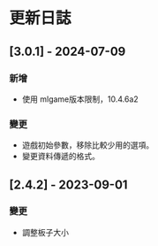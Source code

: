 # 更新日誌


## [3.0.1] - 2024-07-09
### 新增
- 使用 mlgame版本限制，10.4.6a2 

### 變更
- 遊戲初始參數，移除比較少用的選項。
- 變更資料傳遞的格式。



## [2.4.2] - 2023-09-01
### 變更
- 調整板子大小